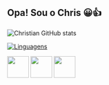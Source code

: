 ## Opa! Sou o Chris 😀👍


![Christian GitHub stats](https://github-readme-stats.vercel.app/api?username=xhriszx7&show_icons=true&theme=github_dark)

[![Linguagens](https://github-readme-stats.vercel.app/api/top-langs/?username=xhriszx7&layout=compact&theme=github_dark)](https://github.com/Xhriszx7)

<img height="50vh"
src="https://cdn.jsdelivr.net/gh/devicons/devicon/icons/html5/html5-original.svg" />
<img height="50vh"
src="https://cdn.jsdelivr.net/gh/devicons/devicon/icons/css3/css3-original.svg" />
<img height="50vh" 
src="https://cdn.jsdelivr.net/gh/devicons/devicon@latest/icons/javascript/javascript-plain.svg" />
